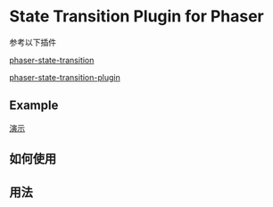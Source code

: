State Transition Plugin for Phaser
=======================
参考以下插件

[phaser-state-transition](https://github.com/cristianbote/phaser-state-transition)

[phaser-state-transition-plugin](https://github.com/aaccurso/phaser-state-transition-plugin)

## Example
[演示](https://codepen.io/lazyboywu/full/brqLbj)

## 如何使用

## 用法
